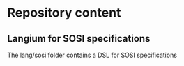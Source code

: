 # Repository content

## Langium for SOSI specifications

The lang/sosi folder contains a DSL for SOSI specifications
